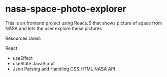 # nasa-space-photo-explorer
This is an frontend project using ReactJS that shows picture of space from NASA and lets the user explore these pictures.


Resources Used:

React
  -  useEffect
  -  useState
JavaScript
  - Json Parsing and Handling
CSS
HTML 
NASA API 
